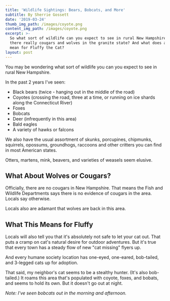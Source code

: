 ```yaml
---
title: 'Wildlife Sightings: Bears, Bobcats, and More'
subtitle: By Sherrie Gossett
date: '2019-03-24'
thumb_img_path: /images/coyote.png
content_img_path: /images/coyote.png
excerpt: >-
  So what sort of wildlife can you expect to see in rural New Hampshire? Are
  there really cougars and wolves in the granite state? And what does all this
  mean for Fluffy the Cat?
layout: post
---
```

You may be wondering what sort of wildlife you can you expect to see in rural New Hampshire.

 In the past 2 years I've seen: 

* Black bears (twice - hanging out in the middle of the road)
* Coyotes (crossing the road, three at a time, or running on ice shards along the Connecticut River)
* Foxes
* Bobcats
* Deer (infrequently in this area)
* Bald eagles
* A variety of hawks or falcons

We also have the usual assortment of skunks, porcupines, chipmunks, squirrels, opossums, groundhogs, raccoons and other critters you can find in most American states. 

Otters, martens, mink, beavers, and varieties of weasels seem elusive. 

## What About Wolves or Cougars? 

Officially, there are no cougars in New Hampshire. That means the Fish and Wildlife Departments says there is no evidence of cougars in the area. Locals say otherwise. 

Locals also are adamant that wolves are back in this area. 

## What This Means for Fluffy

Locals will also tell you that it's absolutely not safe to let your cat out. That puts a cramp on cat's natural desire for outdoor adventures. But it's true that every town has a steady flow of new "cat missing" flyers up. 

And every humane society location has one-eyed, one-eared, bob-tailed, and 3-legged cats up for adoption.

That said, my neighbor's cat seems to be a stealthy hunter. (It's also bob-tailed.) It roams this area that's populated with coyote, foxes, and bobats, and seems to hold its own. But it doesn't go out at night. 

_Note: I've seen bobcats out in the morning and afternoon._
